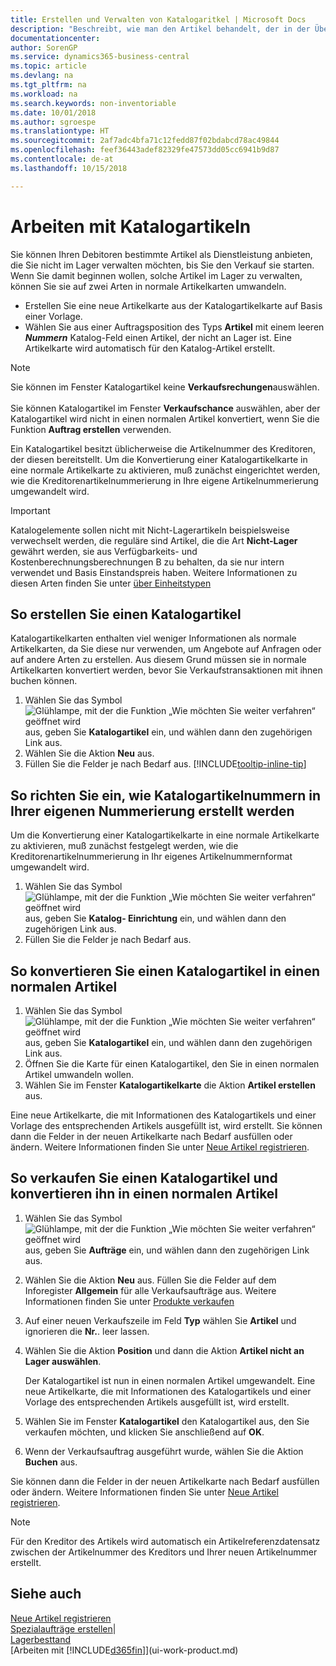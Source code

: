```yaml
---
title: Erstellen und Verwalten von Katalogaritkel | Microsoft Docs
description: "Beschreibt, wie man den Artikel behandelt, der in der Übersicht der Artikel aber nicht in Ihrer persönlichen Artikelliste ist."
documentationcenter: 
author: SorenGP
ms.service: dynamics365-business-central
ms.topic: article
ms.devlang: na
ms.tgt_pltfrm: na
ms.workload: na
ms.search.keywords: non-inventoriable
ms.date: 10/01/2018
ms.author: sgroespe
ms.translationtype: HT
ms.sourcegitcommit: 2af7adc4bfa71c12fedd87f02bdabcd78ac49844
ms.openlocfilehash: feef36443adef82329fe47573dd05cc6941b9d87
ms.contentlocale: de-at
ms.lasthandoff: 10/15/2018

---
```

# <a name="work-with-catalog-items"></a>Arbeiten mit Katalogartikeln
Sie können Ihren Debitoren bestimmte Artikel als Dienstleistung anbieten, die Sie nicht im Lager verwalten möchten, bis Sie den Verkauf sie starten. Wenn Sie damit beginnen wollen, solche Artikel im Lager zu verwalten, können Sie sie auf zwei Arten in normale Artikelkarten umwandeln.

* Erstellen Sie eine neue Artikelkarte aus der Katalogartikelkarte auf Basis einer Vorlage.
* Wählen Sie aus einer Auftragsposition des Typs **Artikel** mit einem leeren ***Nummern*** Katalog-Feld einen Artikel, der nicht an Lager ist. Eine Artikelkarte wird automatisch für den Katalog-Artikel erstellt.

> [!NOTE]  
> Sie können im Fenster Katalogartikel keine **Verkaufsrechungen**auswählen.<br /><br />
> Sie können Katalogartikel im Fenster **Verkaufschance** auswählen, aber der Katalogartikel wird nicht in einen normalen Artikel konvertiert, wenn Sie die Funktion **Auftrag erstellen** verwenden.

Ein Katalogartikel besitzt üblicherweise die Artikelnummer des Kreditoren, der diesen bereitstellt. Um die Konvertierung einer Katalogartikelkarte in eine normale Artikelkarte zu aktivieren, muß zunächst eingerichtet werden, wie die Kreditorenartikelnummerierung in Ihre eigene Artikelnummerierung umgewandelt wird.   

> [!Important]
> Katalogelemente sollen nicht mit Nicht-Lagerartikeln beispielsweise verwechselt werden, die reguläre sind Artikel, die die Art **Nicht-Lager** gewährt werden, sie aus Verfügbarkeits- und Kostenberechnungsberechnungen B zu behalten, da sie nur intern verwendet und Basis Einstandspreis haben. Weitere Informationen zu diesen Arten finden Sie unter [über Einheitstypen](inventory-about-item-types.md)

## <a name="to-create-a-catalog-item"></a>So erstellen Sie einen Katalogartikel
Katalogartikelkarten enthalten viel weniger Informationen als normale Artikelkarten, da Sie diese nur verwenden, um Angebote auf Anfragen oder auf andere Arten zu erstellen. Aus diesem Grund müssen sie in normale Artikelkarten konvertiert werden, bevor Sie Verkaufstransaktionen mit ihnen buchen können.

1. Wählen Sie das Symbol ![Glühlampe, mit der die Funktion „Wie möchten Sie weiter verfahren“ geöffnet wird](media/ui-search/search_small.png "Wie möchten Sie weiter verfahren?") aus, geben Sie **Katalogartikel** ein, und wählen dann den zugehörigen Link aus.
2. Wählen Sie die Aktion **Neu** aus.
3. Füllen Sie die Felder je nach Bedarf aus. [!INCLUDE[tooltip-inline-tip](includes/tooltip-inline-tip_md.md)]

## <a name="to-set-up-how-catalog-item-numbers-are-converted-to-your-own-numbering"></a>So richten Sie ein, wie Katalogartikelnummern in Ihrer eigenen Nummerierung erstellt werden
Um die Konvertierung einer Katalogartikelkarte in eine normale Artikelkarte zu aktivieren, muß zunächst festgelegt werden, wie die Kreditorenartikelnummerierung in Ihr eigenes Artikelnummernformat umgewandelt wird.

1. Wählen Sie das Symbol ![Glühlampe, mit der die Funktion „Wie möchten Sie weiter verfahren“ geöffnet wird](media/ui-search/search_small.png "Wie möchten Sie weiter verfahren?") aus, geben Sie **Katalog- Einrichtung** ein, und wählen dann den zugehörigen Link aus.
2. Füllen Sie die Felder je nach Bedarf aus.

## <a name="to-convert-a-catalog-item-to-a-normal-item"></a>So konvertieren Sie einen Katalogartikel in einen normalen Artikel
1. Wählen Sie das Symbol ![Glühlampe, mit der die Funktion „Wie möchten Sie weiter verfahren“ geöffnet wird](media/ui-search/search_small.png "Wie möchten Sie weiter verfahren?") aus, geben Sie **Katalogartikel** ein, und wählen dann den zugehörigen Link aus.
2. Öffnen Sie die Karte für einen Katalogartikel, den Sie in einen normalen Artikel umwandeln wollen.
3. Wählen Sie im Fenster **Katalogartikelkarte** die Aktion **Artikel erstellen** aus.

Eine neue Artikelkarte, die mit Informationen des Katalogartikels und einer Vorlage des entsprechenden Artikels ausgefüllt ist, wird erstellt. Sie können dann die Felder in der neuen Artikelkarte nach Bedarf ausfüllen oder ändern. Weitere Informationen finden Sie unter [Neue Artikel registrieren](inventory-how-register-new-items.md).

## <a name="to-sell-a-catalog-item-and-convert-it-to-a-normal-item"></a>So verkaufen Sie einen Katalogartikel und konvertieren ihn in einen normalen Artikel
1. Wählen Sie das Symbol ![Glühlampe, mit der die Funktion „Wie möchten Sie weiter verfahren“ geöffnet wird](media/ui-search/search_small.png "Wie möchten Sie weiter verfahren?") aus, geben Sie **Aufträge** ein, und wählen dann den zugehörigen Link aus.
2. Wählen Sie die Aktion **Neu** aus. Füllen Sie die Felder auf dem Inforegister **Allgemein** für alle Verkaufsaufträge aus. Weitere Informationen finden Sie unter [Produkte verkaufen](sales-how-sell-products.md)
3. Auf einer neuen Verkaufszeile im Feld **Typ** wählen Sie **Artikel** und ignorieren die **Nr.**. leer lassen.
4. Wählen Sie die Aktion **Position** und dann die Aktion **Artikel nicht an Lager auswählen**.

    Der Katalogartikel ist nun in einen normalen Artikel umgewandelt. Eine neue Artikelkarte, die mit Informationen des Katalogartikels und einer Vorlage des entsprechenden Artikels ausgefüllt ist, wird erstellt.
5. Wählen Sie im Fenster **Katalogartikel** den Katalogartikel aus, den Sie verkaufen möchten, und klicken Sie anschließend auf **OK**.
6. Wenn der Verkaufsauftrag ausgeführt wurde, wählen Sie die Aktion **Buchen** aus.

Sie können dann die Felder in der neuen Artikelkarte nach Bedarf ausfüllen oder ändern. Weitere Informationen finden Sie unter [Neue Artikel registrieren](inventory-how-register-new-items.md).

> [!NOTE]  
>   Für den Kreditor des Artikels wird automatisch ein Artikelreferenzdatensatz zwischen der Artikelnummer des Kreditors und Ihrer neuen Artikelnummer erstellt.

## <a name="see-also"></a>Siehe auch
[Neue Artikel registrieren](inventory-how-register-new-items.md)  
[Spezialaufträge erstellen](sales-how-to-create-special-orders.md)|  
[Lagerbesttand](inventory-manage-inventory.md)  
[Arbeiten mit [!INCLUDE[d365fin](includes/d365fin_md.md)]](ui-work-product.md)

